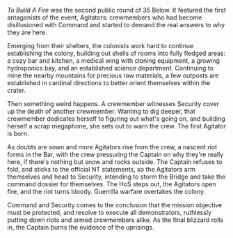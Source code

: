 *To Build A Fire* was the second public round of 35 Below. It featured the first antagonists of the event, Agitators: crewmembers who had become disillusioned with Command and started to demand the real answers to why they are here.

Emerging from their shelters, the colonists work hard to continue establishing the colony, building out shells of rooms into fully fledged areas: a cozy bar and kitchen, a medical wing with cloning equipment, a growing hydroponics bay, and an established science department. Continuing to mine the nearby mountains for precious raw materials, a few outposts are established in cardinal directions to better orient themselves within the crater.

Then something weird happens. A crewmember witnesses Security cover up the death of another crewmember. Wanting to dig deeper, that crewmember dedicates herself to figuring out what's going on, and building herself a scrap megaphone, she sets out to warn the crew. The first Agitator is born.

As doubts are sown and more Agitators rise from the crew, a nascent riot forms in the Bar, with the crew pressuring the Captain on why they're really here, if there's nothing but snow and rocks outside. The Captain refuses to fold, and sticks to the official NT statements, so the Agitators arm themselves and head to Security, intending to storm the Bridge and take the command dossier for themselves. The HoS steps out, the Agitators open fire, and the riot turns bloody. Guerrilla warfare overtakes the colony.

Command and Security comes to the conclusion that the mission objective must be protected, and resolve to execute all demonstrators, ruthlessly putting down riots and armed crewmembers alike. As the final blizzard rolls in, the Captain burns the evidence of the uprisings.